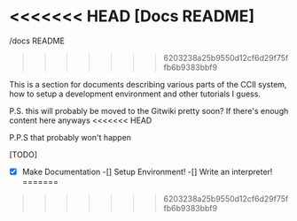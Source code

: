 <<<<<<< HEAD
[Docs README]
=======
/docs README
>>>>>>> 6203238a25b9550d12cf6d29f75ffb6b9383bbf9

This is a section for documents describing various parts of the CCII system, how to setup a development environment and other tutorials I guess.

P.S. this will probably be moved to the Gitwiki pretty soon? If there's enough content here anyways
<<<<<<< HEAD

P.P.S that probably won't happen


[TODO]
-[x] Make Documentation
-[] Setup Environment!
-[] Write an interpreter!
=======
>>>>>>> 6203238a25b9550d12cf6d29f75ffb6b9383bbf9
